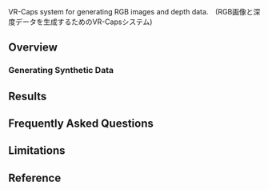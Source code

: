 VR-Caps system for generating RGB images and depth data.　(RGB画像と深度データを生成するためのVR-Capsシステム)

## Overview


### Generating Synthetic Data


## Results


## Frequently Asked Questions


## Limitations


## Reference

